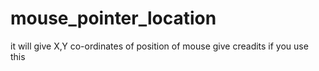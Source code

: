 # mouse_pointer_location
it will give X,Y co-ordinates of position of mouse 
give creadits if you use this
